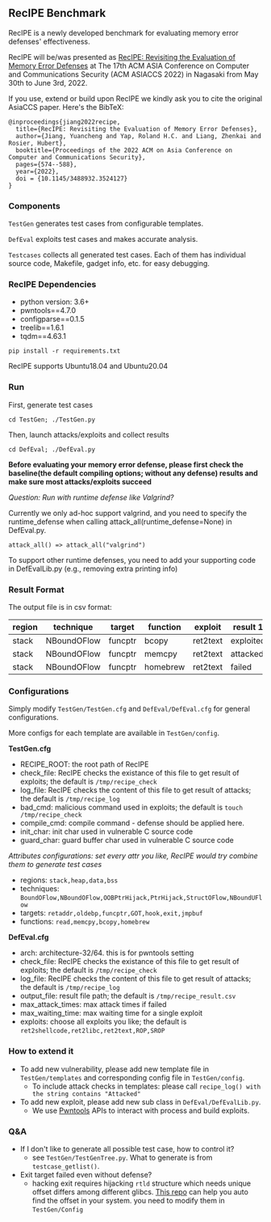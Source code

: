## RecIPE Benchmark

RecIPE is a newly developed benchmark for evaluating memory error defenses' effectiveness.

RecIPE will be/was presented as [RecIPE: Revisiting the Evaluation of Memory Error Defenses](https://dl.acm.org/doi/pdf/10.1145/3488932.3524127) at The 17th ACM ASIA Conference on Computer and Communications Security (ACM ASIACCS 2022) in Nagasaki from May 30th to June 3rd, 2022. 

If you use, extend or build upon RecIPE we kindly ask you to cite the original AsiaCCS paper. Here's the BibTeX:

```
@inproceedings{jiang2022recipe,
  title={RecIPE: Revisiting the Evaluation of Memory Error Defenses},
  author={Jiang, Yuancheng and Yap, Roland H.C. and Liang, Zhenkai and Rosier, Hubert},
  booktitle={Proceedings of the 2022 ACM on Asia Conference on Computer and Communications Security},
  pages={574--588},
  year={2022},
  doi = {10.1145/3488932.3524127}
}
```

### Components

`TestGen` generates test cases from configurable templates.

`DefEval` exploits test cases and makes accurate analysis.

`Testcases` collects all generated test cases. Each of them has individual source code, Makefile, gadget info, etc. for easy debugging.

### RecIPE Dependencies

* python version: 3.6+
* pwntools==4.7.0
* configparse==0.1.5
* treelib==1.6.1
* tqdm==4.63.1

`pip install -r requirements.txt`

RecIPE supports Ubuntu18.04 and Ubuntu20.04

### Run

First, generate test cases
```
cd TestGen; ./TestGen.py
```

Then, launch attacks/exploits and collect results
```
cd DefEval; ./DefEval.py
```

**Before evaluating your memory error defense, please first check the baseline(the default compiling options; without any defense) results and make sure most attacks/exploits succeed**

*Question: Run with runtime defense like Valgrind?*

Currently we only ad-hoc support valgrind, and you need to specify the runtime_defense when calling attack_all(runtime_defense=None) in DefEval.py.
```
attack_all() => attack_all("valgrind")
```

To support other runtime defenses, you need to add your supporting code in DefEvalLib.py (e.g., removing extra printing info)

### Result Format

The output file is in csv format:

| region | technique   | target  | function | exploit  | result 1  | result 2  | result 3  | ... |
|:------ | ----------- | ------- | -------- | -------- | --------- | --------- |:--------- | --- |
| stack  | NBoundOFlow | funcptr | bcopy    | ret2text | exploited | -         | -         |     |
| stack  | NBoundOFlow | funcptr | memcpy   | ret2text | attacked  | exploited | -         |     |
| stack  | NBoundOFlow | funcptr | homebrew | ret2text | failed    | failed    | exploited |     |

### Configurations

Simply modify `TestGen/TestGen.cfg` and `DefEval/DefEval.cfg` for general configurations. 

More configs for each template are available in `TestGen/config`.

**TestGen.cfg**
* RECIPE_ROOT: the root path of RecIPE
* check_file: RecIPE checks the existance of this file to get result of exploits; the default is `/tmp/recipe_check`
* log_file: RecIPE checks the content of this file to get result of attacks; the default is `/tmp/recipe_log`
* bad_cmd: malicious command used in exploits; the default is `touch /tmp/recipe_check`
* compile_cmd: compile command - defense should be applied here. 
* init_char: init char used in vulnerable C source code
* guard_char: guard buffer char used in vulnerable C source code 

*Attributes configurations: set every attr you like, RecIPE would try combine them to generate test cases*
* regions: `stack,heap,data,bss`
* techniques: `BoundOFlow,NBoundOFlow,OOBPtrHijack,PtrHijack,StructOFlow,NBoundUFlow`
* targets: `retaddr,oldebp,funcptr,GOT,hook,exit,jmpbuf`
* functions: `read,memcpy,bcopy,homebrew`

**DefEval.cfg**
* arch: architecture-32/64. this is for pwntools setting
* check_file: RecIPE checks the existance of this file to get result of exploits; the default is `/tmp/recipe_check`
* log_file: RecIPE checks the content of this file to get result of attacks; the default is `/tmp/recipe_log`
* output_file: result file path; the default is `/tmp/recipe_result.csv`
* max_attack_times: max attack times if failed
* max_waiting_time: max waiting time for a single exploit
* exploits: choose all exploits you like; the default is `ret2shellcode,ret2libc,ret2text,ROP,SROP`

### How to extend it
* To add new vulnerability, please add new template file in `TestGen/templates` and corresponding config file in `TestGen/config`.
	* To include attack checks in templates: please call `recipe_log() with the string contains "Attacked"`
* To add new exploit, please add new sub class in `DefEval/DefEvalLib.py`.
	* We use [Pwntools](https://docs.pwntools.com/en/stable/) APIs to interact with process and build exploits.

### Q&A
* If I don't like to generate all possible test case, how to control it?
	* see `TestGen/TestGenTree.py`. What to generate is from `testcase_getlist()`. 
* Exit target failed even without defense?
	* hacking exit requires hijacking `rtld` structure which needs unique offset differs among different glibcs. [This repo](https://github.com/0599jiangyc/exit_hijack) can help you auto find the offset in your system. you need to modify them in `TestGen/Config`
